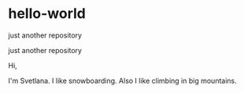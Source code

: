 # hello-world
just another repository

just another repository

Hi,

I'm Svetlana. I like snowboarding.
Also I like climbing in big mountains.
